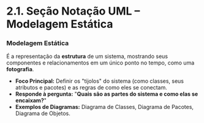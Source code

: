 # 2.1. Seção Notação UML – Modelagem Estática

### Modelagem Estática

É a representação da **estrutura** de um sistema, mostrando seus componentes e relacionamentos em um único ponto no tempo, como uma **fotografia**.

* **Foco Principal:** Definir os "tijolos" do sistema (como classes, seus atributos e pacotes) e as regras de como eles se conectam.
* **Responde à pergunta:** "**Quais são as partes do sistema e como elas se encaixam?**"
* **Exemplos de Diagramas:** Diagrama de Classes, Diagrama de Pacotes, Diagrama de Objetos.

